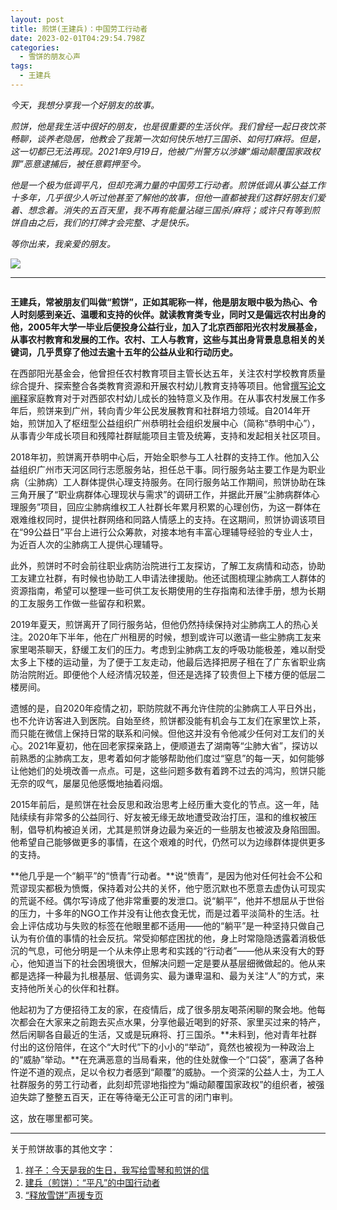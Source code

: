 ```yaml
---
layout: post
title: 煎饼(王建兵)：中国劳工行动者
date: 2023-02-01T04:29:54.798Z
categories:
  - 雪饼的朋友心声
tags:
  - 王建兵
---
```



*今天，我想分享我一个好朋友的故事。*

*煎饼，他是我生活中很好的朋友，也是很重要的生活伙伴。我们曾经一起日夜饮茶畅聊，谈养老隐居，他教会了我第一次如何快乐地打三国杀、如何打麻将。但是，这一切都已无法再现。2021年9月19日，他被广州警方以涉嫌“煽动颠覆国家政权罪”恶意逮捕后，被任意羁押至今。*

*他是一个极为低调平凡，但却充满力量的中国劳工行动者。煎饼低调从事公益工作十多年，几乎很少人听过他甚至了解他的故事，但他一直都被我们这群好朋友们爱着、想念着。消失的五百天里，我不再有能量沾碰三国杀/麻将；或许只有等到煎饼自由之后，我们的打牌才会完整、才是快乐。*

*等你出来，我亲爱的朋友。*

[![](https://substackcdn.com/image/fetch/w_1456,c_limit,f_auto,q_auto:good,fl_progressive:steep/https%3A%2F%2Fsubstack-post-media.s3.amazonaws.com%2Fpublic%2Fimages%2F6d4a06fd-6dde-4dbc-b7af-01e7296b43a8_2592x1936.jpeg)](https://substackcdn.com/image/fetch/f_auto,q_auto:good,fl_progressive:steep/https%3A%2F%2Fsubstack-post-media.s3.amazonaws.com%2Fpublic%2Fimages%2F6d4a06fd-6dde-4dbc-b7af-01e7296b43a8_2592x1936.jpeg)

- - -

```

```

**王建兵，常被朋友们叫做“煎饼”，正如其昵称一样，他是朋友眼中极为热心、令人时刻感到亲近、温暖和支持的伙伴。就读教育类专业，同时又是偏远农村出身的他，2005年大学一毕业后便投身公益行业，加入了北京西部阳光农村发展基金，从事农村教育和发展的工作。农村、工人与教育，这些与其出身背景息息相关的关键词，几乎贯穿了他过去逾十五年的公益从业和行动历史。**

在西部阳光基金会，他曾担任农村教育项目主管长达五年，关注农村学校教育质量综合提升、探索整合各类教育资源和开展农村幼儿教育支持等项目。他曾[撰写论文阐释](http://www.cqvip.com/qk/60199x/201002/34343457.html)家庭教育对于对西部农村幼儿成长的独特意义及作用。在从事农村发展工作多年后，煎饼来到广州，转向青少年公民发展教育和社群培力领域。自2014年开始，煎饼加入了枢纽型公益组织广州恭明社会组织发展中心（简称“恭明中心”），从事青少年成长项目和残障社群赋能项目主管及统筹，支持和发起相关社区项目。

2018年初，煎饼离开恭明中心后，开始全职参与工人社群的支持工作。他加入公益组织广州市天河区同行志愿服务站，担任总干事。同行服务站主要工作是为职业病（尘肺病）工人群体提供心理支持服务。在同行服务站工作期间，煎饼协助在珠三角开展了“职业病群体心理现状与需求”的调研工作，并据此开展“尘肺病群体心理服务”项目，回应尘肺病维权工人社群长年累月积累的心理创伤，为这一群体在艰难维权同时，提供社群网络和同路人情感上的支持。在这期间，煎饼协调该项目在“99公益日”平台上进行公众筹款，对接本地有丰富心理辅导经验的专业人士，为近百人次的尘肺病工人提供心理辅导。

此外，煎饼时不时会前往职业病防治院进行工友探访，了解工友病情和动态，协助工友建立社群，有时候也协助工人申请法律援助。他还试图梳理尘肺病工人群体的资源指南，希望可以整理一些可供工友长期使用的生存指南和法律手册，想为长期的工友服务工作做一些留存和积累。

2019年夏天，煎饼离开了同行服务站，但他仍然持续保持对尘肺病工人的热心关注。2020年下半年，他在广州租房的时候，想到或许可以邀请一些尘肺病工友来家里喝茶聊天，舒缓工友们的压力。考虑到尘肺病工友的呼吸功能极差，难以耐受太多上下楼的运动量，为了便于工友走动，他最后选择把房子租在了广东省职业病防治院附近。即便他个人经济情况较差，但还是选择了较贵但上下楼方便的低层二楼房间。

遗憾的是，自2020年疫情之初，职防院就不再允许住院的尘肺病工人平日外出，也不允许访客进入到医院。自始至终，煎饼都没能有机会与工友们在家里饮上茶，而只能在微信上保持日常的联系和问候。但他这并没有令他减少任何对工友们的关心。2021年夏初，他在回老家探亲路上，便顺道去了湖南等“尘肺大省”，探访以前熟悉的尘肺病工友，思考着如何才能够帮助他们度过“窒息”的每一天，如何能够让他她们的处境改善一点点。可是，这些问题多数有着跨不过去的鸿沟，煎饼只能无奈的叹气，屡屡见他感慨地抽着闷烟。

2015年前后，是煎饼在社会反思和政治思考上经历重大变化的节点。这一年，陆陆续续有非常多的公益同行、好友被无缘无故地遭受政治打压，温和的维权被压制，倡导机构被迫关闭，尤其是煎饼身边最为亲近的一些朋友也被波及身陷囹圄。他希望自己能够做更多的事情，在这个艰难的时代，仍然可以为边缘群体提供更多的支持。

**他几乎是一个“躺平”的“愤青”行动者。**说“愤青”，是因为他对任何社会不公和荒谬现实都极为愤慨，保持着对公共的关怀，他宁愿沉默也不愿意去虚伪认可现实的荒诞不经。偶尔写诗成了他非常重要的发泄口。说“躺平”，他并不想屈从于世俗的压力，十多年的NGO工作并没有让他衣食无忧，而是过着平淡简朴的生活。社会上评估成功与失败的标签在他眼里都不适用——他的“躺平”是一种坚持只做自己认为有价值的事情的社会反抗。常受抑郁症困扰的他，身上时常隐隐透露着消极低沉的气息，可他分明是一个从未停止思考和实践的“行动者”——他从来没有大的野心，他知道当下的社会困境很大，但解决问题一定是要从基层细微做起的。他从来都是选择一种最为扎根基层、低调务实、最为谦卑温和、最为关注“人”的方式，来支持他所关心的伙伴和社群。

他起初为了方便招待工友的家，在疫情后，成了很多朋友喝茶闲聊的聚会地。他每次都会在大家来之前跑去买点水果，分享他最近喝到的好茶、家里买过来的特产，然后闲聊各自最近的生活，又或是玩麻将、打三国杀。**未料到，他对青年社群付出的这份陪伴，在这个“大时代”下的小小的“举动”，竟然也被视为一种政治上的“威胁”举动。**在充满恶意的当局看来，他的住处就像一个“口袋”，塞满了各种忤逆不道的观点，足以令权力者感到“颠覆”的威胁。一个资深的公益人士，为工人社群服务的劳工行动者，此刻却荒谬地指控为“煽动颠覆国家政权”的组织者，被强迫失踪了整整五百天，正在等待毫无公正可言的闭门审判。

这，放在哪里都可笑。

- - -

关于煎饼故事的其他文字：

1. [祥子：今天是我的生日，我写给雪琴和煎饼的信](https://free-xueq-jianb.github.io/2022/05/20/520letter/)
2. [建兵（煎饼）：“平凡”的中国行动者](https://free-xueq-jianb.github.io/2022/01/27/tribute_wang/)
3. [“释放雪饼”声援专页](https://free-xueq-jianb.github.io/)